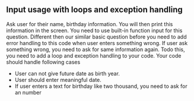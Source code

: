 ## Input usage with loops and exception handling

Ask user for their name, birthday information.
You will then print this information in the screen.
You need to use built-in function input for this question.
Different then our similar basic question before you need to add error handling to this code when user enters something wrong.
If user ask something wrong, you need to ask for same information again.
Todo this, you need to add a loop and exception handling to your code.
Your code should handle following cases

- User can not give future date as birth year.
- User should enter meaningful date.
- If user enters a text for birthday like two thousand, you need to ask for an number


